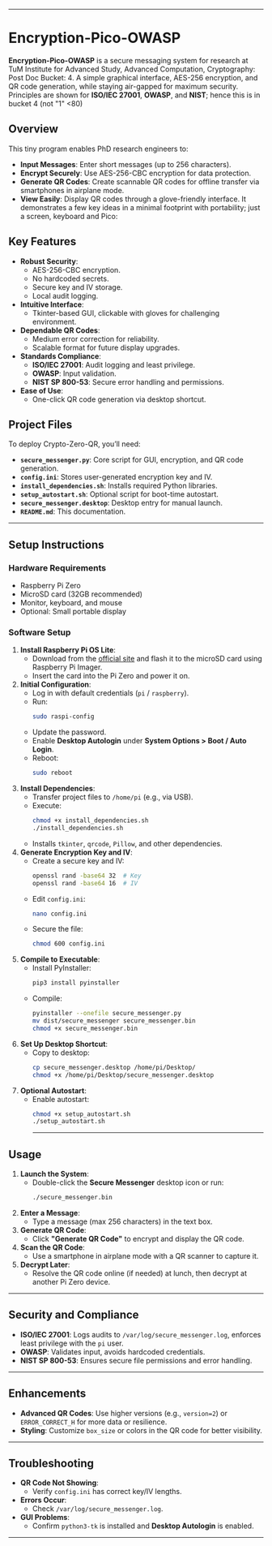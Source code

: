 
---
# Encryption-Pico-OWASP

**Encryption-Pico-OWASP** is a secure messaging system for research at TuM Institute for Advanced Study, Advanced Computation, Cryptography: Post Doc Bucket: 4. A simple graphical interface, AES-256 encryption, and QR code generation, while staying air-gapped for maximum security. Principles are shown for **ISO/IEC 27001**, **OWASP**, and **NIST**; hence this is in bucket 4 (not "1" <80)
## Overview
This tiny program enables PhD research engineers to:
- **Input Messages**: Enter short messages (up to 256 characters).
- **Encrypt Securely**: Use AES-256-CBC encryption for data protection.
- **Generate QR Codes**: Create scannable QR codes for offline transfer via smartphones in airplane mode.
- **View Easily**: Display QR codes through a glove-friendly interface.
  It demonstrates a few key ideas in a minimal footprint with portability; just a screen, keyboard and Pico:
## Key Features
- **Robust Security**:
  - AES-256-CBC encryption.
  - No hardcoded secrets.
  - Secure key and IV storage.
  - Local audit logging.
- **Intuitive Interface**:
  - Tkinter-based GUI, clickable with gloves for challenging environment.
- **Dependable QR Codes**:
  - Medium error correction for reliability.
  - Scalable format for future display upgrades.
- **Standards Compliance**:
  - **ISO/IEC 27001**: Audit logging and least privilege.
  - **OWASP**: Input validation.
  - **NIST SP 800-53**: Secure error handling and permissions.
- **Ease of Use**:
  - One-click QR code generation via desktop shortcut.
## Project Files
To deploy Crypto-Zero-QR, you’ll need:
- **`secure_messenger.py`**: Core script for GUI, encryption, and QR code generation.
- **`config.ini`**: Stores user-generated encryption key and IV.
- **`install_dependencies.sh`**: Installs required Python libraries.
- **`setup_autostart.sh`**: Optional script for boot-time autostart.
- **`secure_messenger.desktop`**: Desktop entry for manual launch.
- **`README.md`**: This documentation.
---
## Setup Instructions
### Hardware Requirements
- Raspberry Pi Zero
- MicroSD card (32GB recommended)
- Monitor, keyboard, and mouse
- Optional: Small portable display
### Software Setup
1. **Install Raspberry Pi OS Lite**:
   - Download from the [official site](https://www.raspberrypi.org/software/) and flash it to the microSD card using Raspberry Pi Imager.
   - Insert the card into the Pi Zero and power it on.
2. **Initial Configuration**:
   - Log in with default credentials (`pi` / `raspberry`).
   - Run:
     ```bash
     sudo raspi-config
     ```
   - Update the password.
   - Enable **Desktop Autologin** under **System Options > Boot / Auto Login**.
   - Reboot:
     ```bash
     sudo reboot
     ```
3. **Install Dependencies**:
   - Transfer project files to `/home/pi` (e.g., via USB).
   - Execute:
     ```bash
     chmod +x install_dependencies.sh
     ./install_dependencies.sh
     ```
   - Installs `tkinter`, `qrcode`, `Pillow`, and other dependencies.
4. **Generate Encryption Key and IV**:
   - Create a secure key and IV:
     ```bash
     openssl rand -base64 32  # Key
     openssl rand -base64 16  # IV
     ```
   - Edit `config.ini`:
     ```bash
     nano config.ini
     ```
   - Secure the file:
     ```bash
     chmod 600 config.ini
     ```
5. **Compile to Executable**:
   - Install PyInstaller:
     ```bash
     pip3 install pyinstaller
     ```
   - Compile:
     ```bash
     pyinstaller --onefile secure_messenger.py
     mv dist/secure_messenger secure_messenger.bin
     chmod +x secure_messenger.bin
     ```
6. **Set Up Desktop Shortcut**:
   - Copy to desktop:
     ```bash
     cp secure_messenger.desktop /home/pi/Desktop/
     chmod +x /home/pi/Desktop/secure_messenger.desktop
     ```
7. **Optional Autostart**:
   - Enable autostart:
     ```bash
     chmod +x setup_autostart.sh
     ./setup_autostart.sh
     ```
     ---
## Usage
1. **Launch the System**:
   - Double-click the **Secure Messenger** desktop icon or run:
     ```bash
     ./secure_messenger.bin
     ```
2. **Enter a Message**:
   - Type a message (max 256 characters) in the text box.
3. **Generate QR Code**:
   - Click **"Generate QR Code"** to encrypt and display the QR code.
4. **Scan the QR Code**:
   - Use a smartphone in airplane mode with a QR scanner to capture it.
5. **Decrypt Later**:
   - Resolve the QR code online (if needed) at lunch, then decrypt at another Pi Zero device.
---
## Security and Compliance
- **ISO/IEC 27001**: Logs audits to `/var/log/secure_messenger.log`, enforces least privilege with the `pi` user.
- **OWASP**: Validates input, avoids hardcoded credentials.
- **NIST SP 800-53**: Ensures secure file permissions and error handling.

---
## Enhancements
- **Advanced QR Codes**: Use higher versions (e.g., `version=2`) or `ERROR_CORRECT_H` for more data or resilience.
- **Styling**: Customize `box_size` or colors in the QR code for better visibility.
---
## Troubleshooting
- **QR Code Not Showing**:
  - Verify `config.ini` has correct key/IV lengths.
- **Errors Occur**:
  - Check `/var/log/secure_messenger.log`.
- **GUI Problems**:
  - Confirm `python3-tk` is installed and **Desktop Autologin** is enabled.
---
